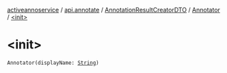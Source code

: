 [activeannoservice](../../../index.md) / [api.annotate](../../index.md) / [AnnotationResultCreatorDTO](../index.md) / [Annotator](index.md) / [&lt;init&gt;](./-init-.md)

# &lt;init&gt;

`Annotator(displayName: `[`String`](https://kotlinlang.org/api/latest/jvm/stdlib/kotlin/-string/index.html)`)`